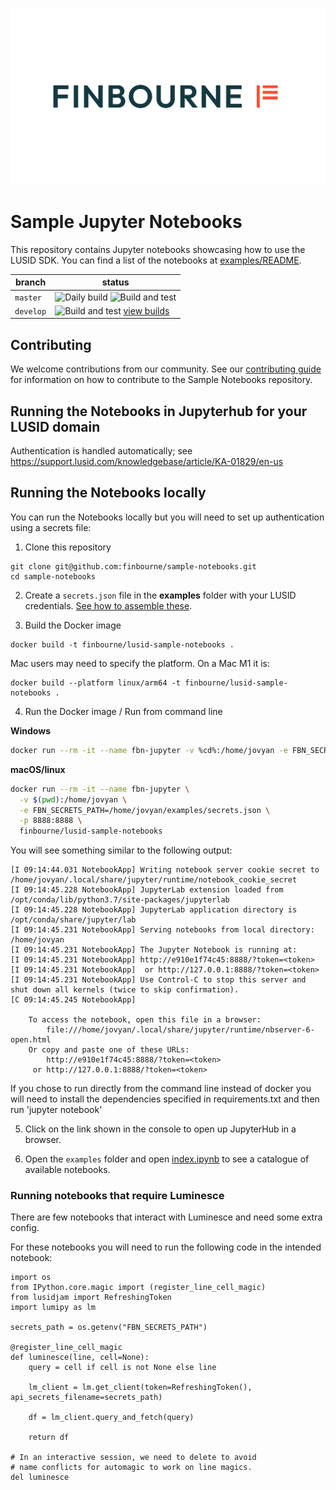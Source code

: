 ![LUSID_by_Finbourne](./resources/Finbourne_Logo_Teal.svg)


# Sample Jupyter Notebooks

This repository contains Jupyter notebooks showcasing how to use the LUSID SDK. You can find a list of the notebooks at [examples/README](examples/README.md).


| branch | status |
| --- | --- |
| `master`  | ![Daily build](https://github.com/finbourne/sample-notebooks/workflows/Daily%20build/badge.svg) ![Build and test](https://github.com/finbourne/sample-notebooks/workflows/Build%20and%20test/badge.svg) |
| `develop` | ![Build and test](https://github.com/finbourne/sample-notebooks/workflows/Build%20and%20test/badge.svg?branch=develop) [view builds](https://github.com/finbourne/sample-notebooks/actions/workflows/main.yml?query=branch%3Adevelop) |

## Contributing

We welcome contributions from our community. See our [contributing guide](docs/CONTRIBUTING.md) for information on how to contribute to the Sample Notebooks repository.
## Running the Notebooks in Jupyterhub for your LUSID domain

Authentication is handled automatically; see https://support.lusid.com/knowledgebase/article/KA-01829/en-us

## Running the Notebooks locally

You can run the Notebooks locally but you will need to set up authentication using a secrets file:

1. Clone this repository

```
git clone git@github.com:finbourne/sample-notebooks.git
cd sample-notebooks
```

2. Create a `secrets.json` file in the **examples** folder with your LUSID credentials. [See how to assemble these](https://support.lusid.com/knowledgebase/article/KA-01663/).

3. Build the Docker image

```
docker build -t finbourne/lusid-sample-notebooks .
```
Mac users may need to specify the platform.  On a Mac M1 it is:
```
docker build --platform linux/arm64 -t finbourne/lusid-sample-notebooks .
```

4. Run the Docker image / Run from command line

**Windows**
```bash
docker run --rm -it --name fbn-jupyter -v %cd%:/home/jovyan -e FBN_SECRETS_PATH=/home/jovyan/examples/secrets.json -p 8888:8888 finbourne/lusid-sample-notebooks
```
**macOS/linux**
```bash
docker run --rm -it --name fbn-jupyter \
  -v $(pwd):/home/jovyan \
  -e FBN_SECRETS_PATH=/home/jovyan/examples/secrets.json \
  -p 8888:8888 \
  finbourne/lusid-sample-notebooks
```

You will see something similar to the following output:

```text
[I 09:14:44.031 NotebookApp] Writing notebook server cookie secret to /home/jovyan/.local/share/jupyter/runtime/notebook_cookie_secret
[I 09:14:45.228 NotebookApp] JupyterLab extension loaded from /opt/conda/lib/python3.7/site-packages/jupyterlab
[I 09:14:45.228 NotebookApp] JupyterLab application directory is /opt/conda/share/jupyter/lab
[I 09:14:45.231 NotebookApp] Serving notebooks from local directory: /home/jovyan
[I 09:14:45.231 NotebookApp] The Jupyter Notebook is running at:
[I 09:14:45.231 NotebookApp] http://e910e1f74c45:8888/?token=<token>
[I 09:14:45.231 NotebookApp]  or http://127.0.0.1:8888/?token=<token>
[I 09:14:45.231 NotebookApp] Use Control-C to stop this server and shut down all kernels (twice to skip confirmation).
[C 09:14:45.245 NotebookApp] 
    
    To access the notebook, open this file in a browser:
        file:///home/jovyan/.local/share/jupyter/runtime/nbserver-6-open.html
    Or copy and paste one of these URLs:
        http://e910e1f74c45:8888/?token=<token>
     or http://127.0.0.1:8888/?token=<token>
```

If you chose to run directly from the command line instead of docker you will need to install the dependencies specified in requirements.txt and then run 'jupyter notebook'

5. Click on the link shown in the console to open up JupyterHub in a browser.

6. Open the `examples` folder and open <a href="http://localhost:8888/notebooks/examples/index.ipynb" target="_blank">index.ipynb</a> to see a catalogue of available notebooks.



### Running notebooks that require Luminesce

There are few notebooks that interact with Luminesce and need some extra config.

For these notebooks you will need to run the following code in the intended notebook:
```
import os
from IPython.core.magic import (register_line_cell_magic)
from lusidjam import RefreshingToken
import lumipy as lm

secrets_path = os.getenv("FBN_SECRETS_PATH")

@register_line_cell_magic
def luminesce(line, cell=None):
    query = cell if cell is not None else line

    lm_client = lm.get_client(token=RefreshingToken(), api_secrets_filename=secrets_path)

    df = lm_client.query_and_fetch(query)
            
    return df

# In an interactive session, we need to delete to avoid
# name conflicts for automagic to work on line magics.
del luminesce
```